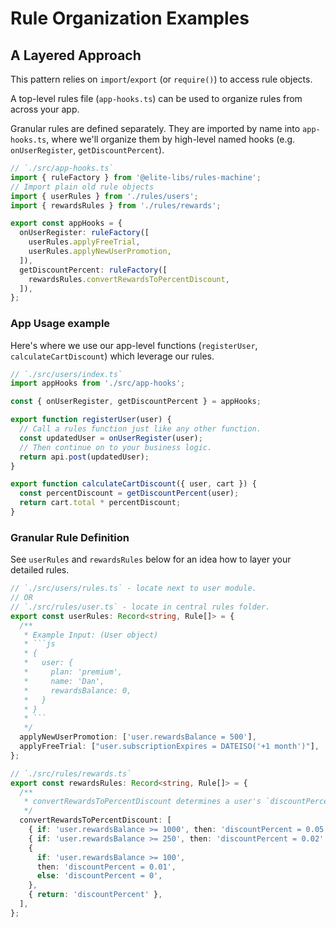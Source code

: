 # Rule Organization Examples

## A Layered Approach

This pattern relies on `import`/`export` (or `require()`) to access rule objects.

A top-level rules file (`app-hooks.ts`) can be used to organize rules from across your app.

Granular rules are defined separately. They are imported by name into `app-hooks.ts`, where we'll organize them by high-level named hooks (e.g. `onUserRegister`, `getDiscountPercent`).

```ts
// `./src/app-hooks.ts`
import { ruleFactory } from '@elite-libs/rules-machine';
// Import plain old rule objects
import { userRules } from './rules/users';
import { rewardsRules } from './rules/rewards';

export const appHooks = {
  onUserRegister: ruleFactory([
    userRules.applyFreeTrial,
    userRules.applyNewUserPromotion,
  ]),
  getDiscountPercent: ruleFactory([
    rewardsRules.convertRewardsToPercentDiscount,
  ]),
};
```

### App Usage example

Here's where we use our app-level functions (`registerUser`, `calculateCartDiscount`) which leverage our rules.

```ts
// `./src/users/index.ts`
import appHooks from './src/app-hooks';

const { onUserRegister, getDiscountPercent } = appHooks;

export function registerUser(user) {
  // Call a rules function just like any other function.
  const updatedUser = onUserRegister(user);
  // Then continue on to your business logic.
  return api.post(updatedUser);
}

export function calculateCartDiscount({ user, cart }) {
  const percentDiscount = getDiscountPercent(user);
  return cart.total * percentDiscount;
}
```

### Granular Rule Definition

See `userRules` and `rewardsRules` below for an idea how to layer your detailed rules.

````ts
// `./src/users/rules.ts` - locate next to user module.
// OR
// `./src/rules/user.ts` - locate in central rules folder.
export const userRules: Record<string, Rule[]> = {
  /**
   * Example Input: (User object)
   * ```js
   * {
   *   user: {
   *     plan: 'premium',
   *     name: 'Dan',
   *     rewardsBalance: 0,
   *   }
   * }
   * ```
   */
  applyNewUserPromotion: ['user.rewardsBalance = 500'],
  applyFreeTrial: ["user.subscriptionExpires = DATEISO('+1 month')"],
};

// `./src/rules/rewards.ts`
export const rewardsRules: Record<string, Rule[]> = {
  /**
   * convertRewardsToPercentDiscount determines a user's `discountPercent`.
   */
  convertRewardsToPercentDiscount: [
    { if: 'user.rewardsBalance >= 1000', then: 'discountPercent = 0.05' },
    { if: 'user.rewardsBalance >= 250', then: 'discountPercent = 0.02' },
    {
      if: 'user.rewardsBalance >= 100',
      then: 'discountPercent = 0.01',
      else: 'discountPercent = 0',
    },
    { return: 'discountPercent' },
  ],
};
````
